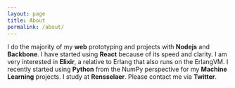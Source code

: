 ```yaml
---
layout: page
title: About
permalink: /about/
---
```


I do the majority of my **web** prototyping and projects with **Nodejs** and **Backbone**. I have started using **React** because of its speed and clarity. I am very interested in **Elixir**, a relative to Erlang that also runs on the ErlangVM. I recently started using **Python** from the NumPy perspective for my **Machine Learning** projects. I study at **Rensselaer**. Please contact me via **Twitter**.
